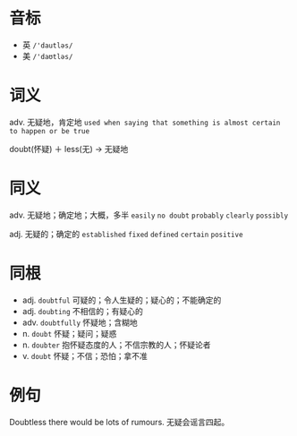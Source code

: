 # 音标

- 英 `/'dautləs/`
- 美 `/'daʊtləs/`

# 词义

adv. 无疑地，肯定地
`used when saying that something is almost certain to happen or be true`



doubt(怀疑) ＋ less(无) → 无疑地

# 同义

adv. 无疑地；确定地；大概，多半
`easily` `no doubt` `probably` `clearly` `possibly`

adj. 无疑的；确定的
`established` `fixed` `defined` `certain` `positive`

# 同根

- adj. `doubtful` 可疑的；令人生疑的；疑心的；不能确定的
- adj. `doubting` 不相信的；有疑心的
- adv. `doubtfully` 怀疑地；含糊地
- n. `doubt` 怀疑；疑问；疑惑
- n. `doubter` 抱怀疑态度的人；不信宗教的人；怀疑论者
- v. `doubt` 怀疑；不信；恐怕；拿不准

# 例句

Doubtless there would be lots of rumours.
无疑会谣言四起。


